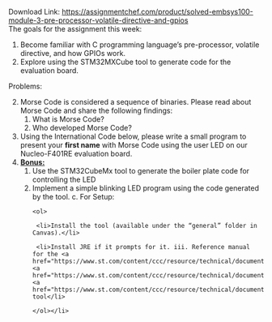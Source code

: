 Download Link: https://assignmentchef.com/product/solved-embsys100-module-3-pre-processor-volatile-directive-and-gpios
<br>
The goals for the assignment this week:

<ol>

 <li>Become familiar with C programming language’s pre-processor, volatile directive, and how GPIOs work.</li>

 <li>Explore using the STM32MXCube tool to generate code for the evaluation board.</li>

</ol>

Problems:

<ol start="2">

 <li>Morse Code is considered a sequence of binaries. Please read about Morse Code and share the following findings:

  <ol>

   <li>What is Morse Code?</li>

   <li>Who developed Morse Code?</li>

  </ol></li>

 <li>Using the International Code below, please write a small program to present your <strong>first name</strong> with Morse Code using the user LED on our Nucleo-F401RE evaluation board.</li>

 <li><strong><u>Bonus:</u> </strong>

  <ol>

   <li>Use the STM32CubeMx tool to generate the boiler plate code for controlling the LED</li>

   <li>Implement a simple blinking LED program using the code generated by the tool. c. For Setup:

    <ol>

     <li>Install the tool (available under the “general” folder in Canvas).</li>

     <li>Install JRE if it prompts for it. iii. Reference manual for the <a href="https://www.st.com/content/ccc/resource/technical/document/user_manual/10/c5/1a/43/3a/70/43/7d/DM00104712.pdf/files/DM00104712.pdf/jcr:content/translations/en.DM00104712.pdf">STM</a><a href="https://www.st.com/content/ccc/resource/technical/document/user_manual/10/c5/1a/43/3a/70/43/7d/DM00104712.pdf/files/DM00104712.pdf/jcr:content/translations/en.DM00104712.pdf">32</a><a href="https://www.st.com/content/ccc/resource/technical/document/user_manual/10/c5/1a/43/3a/70/43/7d/DM00104712.pdf/files/DM00104712.pdf/jcr:content/translations/en.DM00104712.pdf">CubeMX</a> tool</li>

    </ol></li>

  </ol></li>

</ol>